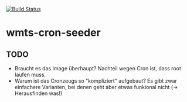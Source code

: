[![Build Status](https://github.com/edigonzales/wmts-cron-seeder/workflows/CI/CD/badge.svg)](https://github.com/edigonzales/wmts-cron-seeder/workflows/CI/CD/badge.svg)

# wmts-cron-seeder

## TODO
- Braucht es das Image überhaupt? Nachteil wegen Cron ist, dass root laufen muss.
- Warum ist das Cronzeugs so "kompliziert" aufgebaut? Es gibt zwar einfachere Varianten, bei denen geht aber etwas funkional nicht (-> Herausfinden was!)